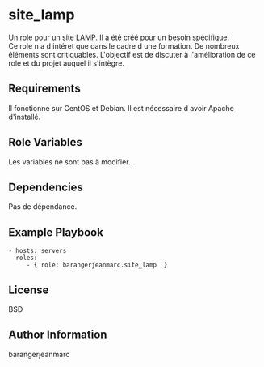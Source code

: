 site_lamp
=========
Un role pour un site LAMP.
Il a été créé pour un besoin spécifique.
<br>
Ce role n a d intéret que dans le cadre d une formation.
De nombreux éléments sont critiquables. 
L'objectif est de discuter à l'amélioration de ce role et du projet auquel il s'intègre.

Requirements
------------

Il fonctionne sur CentOS et Debian. Il est nécessaire d avoir Apache d'installé.

Role Variables
--------------

Les variables ne sont pas à modifier.

Dependencies
------------

Pas de dépendance.

Example Playbook
---------------

    - hosts: servers
      roles:
         - { role: barangerjeanmarc.site_lamp  }

License
-------

BSD

Author Information
------------------

barangerjeanmarc
